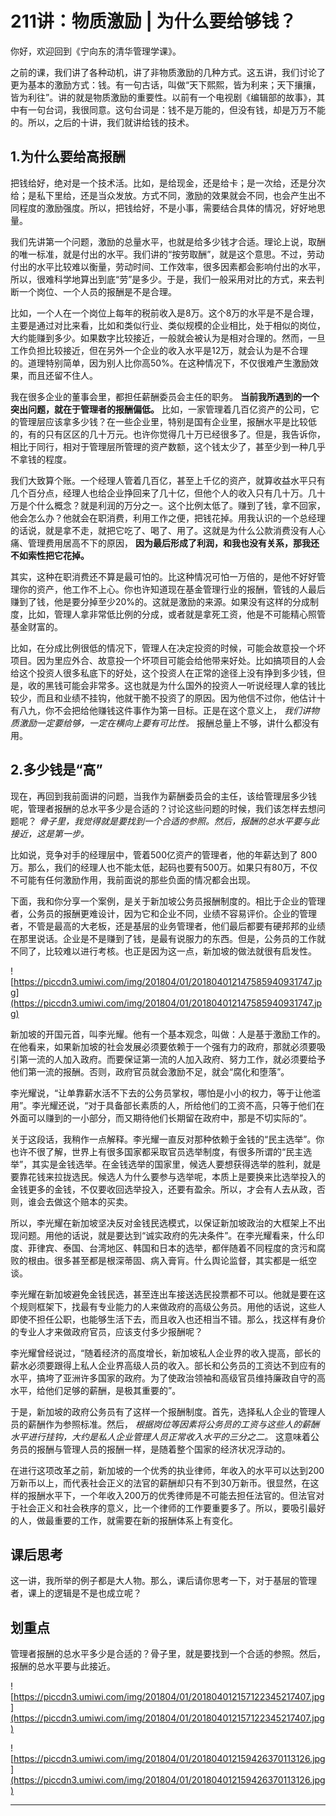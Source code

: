 # 211讲：物质激励 | 为什么要给够钱？

你好，欢迎回到《宁向东的清华管理学课》。

之前的课，我们讲了各种动机，讲了非物质激励的几种方式。这五讲，我们讨论了更为基本的激励方式：钱。有一句古话，叫做“天下熙熙，皆为利来；天下攘攘，皆为利往”。讲的就是物质激励的重要性。以前有一个电视剧《编辑部的故事》，其中有一句台词，我很同意。这句台词是：钱不是万能的，但没有钱，却是万万不能的。所以，之后的十讲，我们就讲给钱的技术。

## 1.为什么要给高报酬

把钱给好，绝对是一个技术活。比如，是给现金，还是给卡；是一次给，还是分次给；是私下里给，还是当众发放。方式不同，激励的效果就会不同，也会产生出不同程度的激励强度。所以，把钱给好，不是小事，需要结合具体的情况，好好地思量。

我们先讲第一个问题，激励的总量水平，也就是给多少钱才合适。理论上说，取酬的唯一标准，就是付出的水平。我们讲的“按劳取酬”，就是这个意思。不过，劳动付出的水平比较难以衡量，劳动时间、工作效率，很多因素都会影响付出的水平，所以，很难科学地算出到底“劳”是多少。于是，我们一般采用对比的方式，来去判断一个岗位、一个人员的报酬是不是合理。

比如，一个人在一个岗位上每年的税前收入是8万。这个8万的水平是不是合理，主要是通过对比来看，比如和类似行业、类似规模的企业相比，处于相似的岗位，大约能赚到多少。如果数字比较接近，一般就会被认为是相对合理的。然而，一旦工作负担比较接近，但在另外一个企业的收入水平是12万，就会认为是不合理的。道理特别简单，因为别人比你高50%。在这种情况下，不仅很难产生激励效果，而且还留不住人。

我在很多企业的董事会里，都担任薪酬委员会主任的职务。 **当前我所遇到的一个突出问题，就在于管理者的报酬偏低。** 比如，一家管理着几百亿资产的公司，它的管理层应该拿多少钱？在一些企业里，特别是国有企业里，报酬水平是比较低的，有的只有区区的几十万元。也许你觉得几十万已经很多了。但是，我告诉你，相比于同行，相对于管理层所管理的资产数额，这个钱太少了，甚至少到一种几乎不拿钱的程度。

我们大致算个账。一个经理人管着几百亿，甚至上千亿的资产，就算收益水平只有几个百分点，经理人也给企业挣回来了几十亿，但他个人的收入只有几十万。几十万是个什么概念？就是利润的万分之一。这个比例太低了。赚到了钱，拿不回家，他会怎么办？他就会在职消费，利用工作之便，把钱花掉。用我认识的一个总经理的话说，就是拿不走，就把它吃了、喝了、用了。这就是为什么公款消费没有人心痛、管理费用居高不下的原因， **因为最后形成了利润，和我也没有关系，那我还不如索性把它花掉。**

其实，这种在职消费还不算是最可怕的。比这种情况可怕一万倍的，是他不好好管理你的资产，他工作不上心。你也许知道现在基金管理行业的报酬，管钱的人最后赚到了钱，他是要分掉至少20%的。这就是激励的来源。如果没有这样的分成制度，比如，管理人拿非常低比例的分成，或者就是拿死工资，他是不可能精心照管基金财富的。

比如，在分成比例很低的情况下，管理人在决定投资的时候，可能会故意投一个坏项目。因为里应外合、故意投一个坏项目可能会给他带来好处。比如搞项目的人会给这个投资人很多私底下的好处，这个投资人在正常的途径上没有挣到多少钱，但是，收的黑钱可能会非常多。这也就是为什么国外的投资人一听说经理人拿的钱比较少，而且和业绩不挂钩，他就干脆不投资了的原因。因为他信不过你，他估计十有八九，你不会把给他赚钱这件事作为第一目标。正是在这个意义上， *我们讲物质激励一定要给够，一定在横向上要有可比性。* 报酬总量上不够，讲什么都没有用。

## 2.多少钱是“高”

现在，再回到我前面讲的问题，当我作为薪酬委员会的主任，该给管理层多少钱呢，管理者报酬的总水平多少是合适的？讨论这些问题的时候，我们该怎样去想问题呢？ *骨子里，我觉得就是要找到一个合适的参照。然后，报酬的总水平要与此接近，这是第一步。*

比如说，竞争对手的经理层中，管着500亿资产的管理者，他的年薪达到了 800万。那么，我们的经理人也不能太低，起码也要有500万。如果只有80万，不仅不可能有任何激励作用，我前面说的那些负面的情况都会出现。

下面，我和你分享一个案例，是关于新加坡公务员报酬制度的。相比于企业的管理者，公务员的报酬更难设计，因为它和企业不同，业绩不容易评价。企业的管理者，不管是最高的大老板，还是基层的业务管理者，他们最后都要有硬邦邦的业绩在那里说话。企业是不是赚到了钱，是最有说服力的东西。但是，公务员的工作就不同了，比较难以进行考核。也正是因为这一点，新加坡的做法就很有启发性。

![https://piccdn3.umiwi.com/img/201804/01/201804012147585940931747.jpg](https://piccdn3.umiwi.com/img/201804/01/201804012147585940931747.jpg)

新加坡的开国元首，叫李光耀。他有一个基本观念，叫做：人是基于激励工作的。在他看来，如果新加坡的社会发展必须要依赖于一个强有力的政府，那就必须要吸引第一流的人加入政府。而要保证第一流的人加入政府、努力工作，就必须要给予他们第一流的报酬。否则，政府官员就会激励不足，就会“腐化和堕落”。

李光耀说，“让单靠薪水活不下去的公务员掌权，哪怕是小小的权力，等于让他滥用”。李光耀还说，“对于具备部长素质的人，所给他们的工资不高，只等于他们在外面可以赚到的一小部分，而又期待他们长期留在政府中，那是不切实际的”。

关于这段话，我稍作一点解释。李光耀一直反对那种依赖于金钱的“民主选举”。你也许不很了解，世界上有很多国家都采取官员选举制度，有很多所谓的“民主选举”，其实是金钱选举。在金钱选举的国家里，候选人要想获得选举的胜利，就是要靠花钱来拉拢选民。候选人为什么要参与选举呢，本质上是要换来比选举投入的金钱更多的金钱，不仅要收回选举投入，还要有盈余。所以，才会有人去从政，否则，谁会去做这个赔本的买卖。

所以，李光耀在新加坡坚决反对金钱民选模式，以保证新加坡政治的大框架上不出现问题。用他的话说，就是要达到“诚实政府的先决条件”。在李光耀看来，什么印度、菲律宾、泰国、台湾地区、韩国和日本的选举，都伴随着不同程度的贪污和腐败的根由。很多甚至都是根深蒂固、病入膏肓。什么舆论监督，其实都是一纸空谈。

李光耀在新加坡避免金钱民选，甚至连出车接送选民投票都不可以。他就是要在这个规则框架下，找最有专业能力的人来做政府的高级公务员。用他的话说，这些人即使不担任公职，也能够生活下去，而且收入也还相当不错。那么，找这样有身价的专业人才来做政府官员，应该支付多少报酬呢？

李光耀曾经说过，“随着经济的高度增长，新加坡私人企业界的收入提高，部长的薪水必须要跟得上私人企业界高级人员的收入。部长和公务员的工资达不到应有的水平，搞垮了亚洲许多国家的政府。为了使政治领袖和高级官员维持廉政自守的高水平，给他们足够的薪酬，是极其重要的”。

于是，新加坡的政府公务员有了这样一个报酬制度。首先，选择私人企业的管理人员的薪酬作为参照标准。然后， *根据岗位等因素将公务员的工资与这些人的薪酬水平进行挂钩，大约是私人企业管理人员正常收入水平的三分之二。* 这意味着公务员的报酬与管理人员的报酬一样，是随着整个国家的经济状况浮动的。

在进行这项改革之前，新加坡的一个优秀的执业律师，年收入的水平可以达到200万新币以上，而代表社会正义的法官的薪酬却只有不到30万新币。很显然，在这样的报酬水平下，一个年收入200万的优秀律师是不可能去担任法官的。但法官对于社会正义和社会秩序的意义，比一个律师的工作要重要多了。所以，要吸引最好的人，做最重要的工作，就需要在新的报酬体系上有变化。

## 课后思考

这一讲，我所举的例子都是大人物。那么，课后请你思考一下，对于基层的管理者，课上的逻辑是不是也成立呢？

## 划重点

管理者报酬的总水平多少是合适的？骨子里，就是要找到一个合适的参照。然后，报酬的总水平要与此接近。

![https://piccdn3.umiwi.com/img/201804/01/201804012157122345217407.jpg](https://piccdn3.umiwi.com/img/201804/01/201804012157122345217407.jpg)

![https://piccdn3.umiwi.com/img/201804/01/201804012159426370113126.jpg](https://piccdn3.umiwi.com/img/201804/01/201804012159426370113126.jpg)

---
